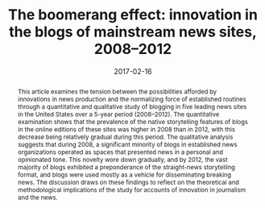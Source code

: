 ---
title: "The boomerang effect: innovation in the blogs of mainstream news sites, 2008–2012"
date: 2017-02-16
publishDate: 2017-02-16
authors: ["Eugenia Mitchelstein", "Pablo Boczkowski", "María Celeste Wagner"]
publication_types: ["2"]
abstract: "This article examines the tension between the possibilities afforded by innovations in news production and the normalizing force of established routines through a quantitative and qualitative study of blogging in five leading news sites in the United States over a 5-year period (2008–2012). The quantitative examination shows that the prevalence of the native storytelling features of blogs in the online editions of these sites was higher in 2008 than in 2012, with this decrease being relatively gradual during this period. The qualitative analysis suggests that during 2008, a significant minority of blogs in established news organizations operated as spaces that presented news in a personal and opinionated tone. This novelty wore down gradually, and by 2012, the vast majority of blogs exhibited a preponderance of the straight-news storytelling format, and blogs were used mostly as a vehicle for disseminating breaking news. The discussion draws on these findings to reflect on the theoretical and methodological implications of the study for accounts of innovation in journalism and the news."
featured: false
image:
  preview_only: true
publication: "*Media, Culture & Society*"
#url_pdf: "https://doi.org/10.1177/0163443717690819"
doi: "10.1177/0163443717690819"
---